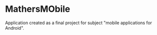 # MathersMObile
Application created as a final project for subject "mobile applications for Android".
